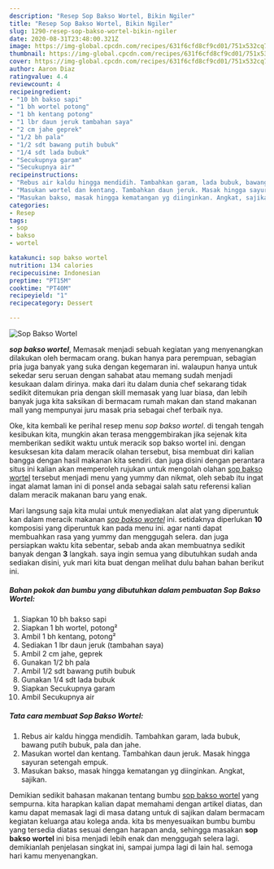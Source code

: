 ```yaml
---
description: "Resep Sop Bakso Wortel, Bikin Ngiler"
title: "Resep Sop Bakso Wortel, Bikin Ngiler"
slug: 1290-resep-sop-bakso-wortel-bikin-ngiler
date: 2020-08-31T23:48:00.321Z
image: https://img-global.cpcdn.com/recipes/631f6cfd8cf9cd01/751x532cq70/sop-bakso-wortel-foto-resep-utama.jpg
thumbnail: https://img-global.cpcdn.com/recipes/631f6cfd8cf9cd01/751x532cq70/sop-bakso-wortel-foto-resep-utama.jpg
cover: https://img-global.cpcdn.com/recipes/631f6cfd8cf9cd01/751x532cq70/sop-bakso-wortel-foto-resep-utama.jpg
author: Aaron Diaz
ratingvalue: 4.4
reviewcount: 4
recipeingredient:
- "10 bh bakso sapi"
- "1 bh wortel potong"
- "1 bh kentang potong"
- "1 lbr daun jeruk tambahan saya"
- "2 cm jahe geprek"
- "1/2 bh pala"
- "1/2 sdt bawang putih bubuk"
- "1/4 sdt lada bubuk"
- "Secukupnya garam"
- "Secukupnya air"
recipeinstructions:
- "Rebus air kaldu hingga mendidih. Tambahkan garam, lada bubuk, bawang putih bubuk, pala dan jahe."
- "Masukan wortel dan kentang. Tambahkan daun jeruk. Masak hingga sayuran setengah empuk."
- "Masukan bakso, masak hingga kematangan yg diinginkan. Angkat, sajikan."
categories:
- Resep
tags:
- sop
- bakso
- wortel

katakunci: sop bakso wortel 
nutrition: 134 calories
recipecuisine: Indonesian
preptime: "PT15M"
cooktime: "PT40M"
recipeyield: "1"
recipecategory: Dessert

---
```



![Sop Bakso Wortel](https://img-global.cpcdn.com/recipes/631f6cfd8cf9cd01/751x532cq70/sop-bakso-wortel-foto-resep-utama.jpg)

<b><i>sop bakso wortel</i></b>, Memasak menjadi sebuah kegiatan yang menyenangkan dilakukan oleh bermacam orang. bukan hanya para perempuan, sebagian pria juga banyak yang suka dengan kegemaran ini. walaupun hanya untuk sekedar seru seruan dengan sahabat atau memang sudah menjadi kesukaan dalam dirinya. maka dari itu dalam dunia chef sekarang tidak sedikit ditemukan pria dengan skill memasak yang luar biasa, dan lebih banyak juga kita saksikan di bermacam rumah makan dan stand makanan mall yang mempunyai juru masak pria sebagai chef terbaik nya.

Oke, kita kembali ke perihal resep menu <i>sop bakso wortel</i>. di tengah tengah kesibukan kita, mungkin akan terasa menggembirakan jika sejenak kita memberikan sedikit waktu untuk meracik sop bakso wortel ini. dengan kesuksesan kita dalam meracik olahan tersebut, bisa membuat diri kalian bangga dengan hasil makanan kita sendiri. dan juga disini dengan perantara situs ini kalian akan memperoleh rujukan untuk mengolah olahan <u>sop bakso wortel</u> tersebut menjadi menu yang yummy dan nikmat, oleh sebab itu ingat ingat alamat laman ini di ponsel anda sebagai salah satu referensi kalian dalam meracik makanan baru yang enak.




Mari langsung saja kita mulai untuk menyediakan alat alat yang diperuntuk kan dalam meracik makanan <u><i>sop bakso wortel</i></u> ini. setidaknya diperlukan <b>10</b> komposisi yang diperuntuk kan pada menu ini. agar nanti dapat membuahkan rasa yang yummy dan menggugah selera. dan juga persiapkan waktu kita sebentar, sebab anda akan membuatnya sedikit banyak dengan <b>3</b> langkah. saya ingin semua yang dibutuhkan sudah anda sediakan disini, yuk mari kita buat dengan melihat dulu bahan bahan berikut ini.

<!--inarticleads1-->

##### Bahan pokok dan bumbu yang dibutuhkan dalam pembuatan Sop Bakso Wortel:

1. Siapkan 10 bh bakso sapi
1. Siapkan 1 bh wortel, potong²
1. Ambil 1 bh kentang, potong²
1. Sediakan 1 lbr daun jeruk (tambahan saya)
1. Ambil 2 cm jahe, geprek
1. Gunakan 1/2 bh pala
1. Ambil 1/2 sdt bawang putih bubuk
1. Gunakan 1/4 sdt lada bubuk
1. Siapkan Secukupnya garam
1. Ambil Secukupnya air




<!--inarticleads2-->

##### Tata cara membuat Sop Bakso Wortel:

1. Rebus air kaldu hingga mendidih. Tambahkan garam, lada bubuk, bawang putih bubuk, pala dan jahe.
1. Masukan wortel dan kentang. Tambahkan daun jeruk. Masak hingga sayuran setengah empuk.
1. Masukan bakso, masak hingga kematangan yg diinginkan. Angkat, sajikan.




Demikian sedikit bahasan makanan tentang bumbu <u>sop bakso wortel</u> yang sempurna. kita harapkan kalian dapat memahami dengan artikel diatas, dan kamu dapat memasak lagi di masa datang untuk di sajikan dalam bermacam kegiatan keluarga atau kolega anda. kita bs menyesuaikan bumbu bumbu yang tersedia diatas sesuai dengan harapan anda, sehingga masakan <b>sop bakso wortel</b> ini bisa menjadi lebih enak dan menggugah selera lagi. demikianlah penjelasan singkat ini, sampai jumpa lagi di lain hal. semoga hari kamu menyenangkan.
